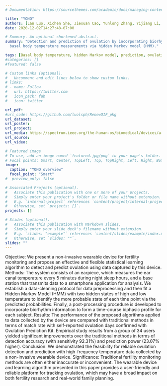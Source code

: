 ```yaml
---
# Documentation: https://sourcethemes.com/academic/docs/managing-content/

title: "YONO"
authors: [Lan Luo, Xichen She, Jiexuan Cao, Yunlong Zhang, Yijiang Li, Peter X.K. Song]
date: 2020-12-02T14:27:48-07:00

# Summary. An optional shortened abstract.
summary: "Detection and prediction of ovulation by incorporating biorhythm information in processing high frequency
  basal body temperature measurements via hidden Markov model (HMM)."

tags: [Basal body temperature, hidden Markov model, prediction, ovulation, tracking data, wearable]
#categories: []
#featured: false

# Custom links (optional).
#   Uncomment and edit lines below to show custom links.
# links:
# - name: Follow
#   url: https://twitter.com
#   icon_pack: fab
#   icon: twitter

url_pdf: 
#url_code: https://github.com/luolsph/RenewQIF_pkg
url_dataset:
url_poster: 
url_project:
url_media: https://spectrum.ieee.org/the-human-os/biomedical/devices/a-wearable-that-helps-women-get-not-get-pregnant
url_source:
url_video:

# Featured image
# To use, add an image named `featured.jpg/png` to your page's folder. 
# Focal points: Smart, Center, TopLeft, Top, TopRight, Left, Right, BottomLeft, Bottom, BottomRight.
image:
  caption: "YONO overview"
  focal_point: "Smart"
#  preview_only: false

# Associated Projects (optional).
#   Associate this publication with one or more of your projects.
#   Simply enter your project's folder or file name without extension.
#   E.g. `internal-project` references `content/project/internal-project/index.md`.
#   Otherwise, set `projects: []`.
projects: []

# Slides (optional).
#   Associate this publication with Markdown slides.
#   Simply enter your slide deck's filename without extension.
#   E.g. `slides: "example"` references `content/slides/example/index.md`.
#   Otherwise, set `slides: ""`.
slides: ""
---
```


Objective: We present a non-invasive wearable device for fertility monitoring and propose an effective and flexible statistical learning algorithm to detect and predict ovulation using data captured by this device. Methods: The system consists of an earpiece, which measures the ear canal temperature every 5 minutes during night sleep hours, and a base station that transmits data to a smartphone application for analysis. We establish a data-cleaning protocol for data preprocessing and then fit a Hidden Markov Model (HMM) with two hidden states of high and low temperature to identify the more probable state of each time point via the predicted probabilities. Finally, a post-processing procedure is developed to incorporate biorhythm information to form a time-course biphasic profile for each subject. Results: The performance of the proposed algorithms applied to data collected by the device are compared with traditional methods in terms of match rate with self-reported ovulation days confirmed with Ovulation Prediction Kit. Empirical study results from a group of 34 users yielded significant improvements over the traditional methods in terms of detection accuracy (with sensitivity 92.31%) and prediction power (23.07% higher). Conclusion: We demonstrated the feasibility for reliable ovulation detection and prediction with high-frequency temperature data collected by a non-invasive wearable device. Significance: Traditional fertility monitoring methods are often either inaccurate or inconvenient. The wearable device and learning algorithm presented in this paper provides a user-friendly and reliable platform for tracking ovulation, which may have a broad impact on both fertility research and real-world family planning.
